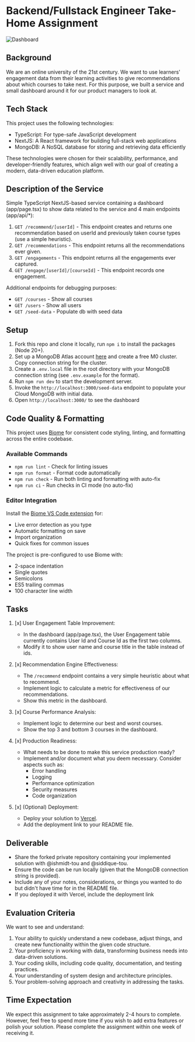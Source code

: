 # Backend/Fullstack Engineer Take-Home Assignment

![Dashboard](screenshot.png)

## Background

We are an online university of the 21st century. We want to use learners' engagement data from their learning activities to give recommendations about which courses to take next. For this purpose, we built a service and small dashboard around it for our product managers to look at.

## Tech Stack

This project uses the following technologies:

- TypeScript: For type-safe JavaScript development
- NextJS: A React framework for building full-stack web applications
- MongoDB: A NoSQL database for storing and retrieving data efficiently

These technologies were chosen for their scalability, performance, and developer-friendly features, which align well with our goal of creating a modern, data-driven education platform.

## Description of the Service

Simple TypeScript NextJS-based service containing a dashboard (app/page.tsx) to show data related to the service and 4 main endpoints (app/api/\*):

1. `GET /recommend/[userId]` - This endpoint creates and returns one recommendation based on userId and previously taken course types (use a simple heuristic).
2. `GET /recommendations` - This endpoint returns all the recommendations ever given.
3. `GET /engagements` - This endpoint returns all the engagements ever captured.
4. `GET /engage/[userId]/[courseId]` - This endpoint records one engagement.

Additional endpoints for debugging purposes:

- `GET /courses` - Show all courses
- `GET /users` - Show all users
- `GET /seed-data` - Populate db with seed data

## Setup

1. Fork this repo and clone it locally, run `npm i` to install the packages (Node 20+).
2. Set up a MongoDB Atlas account [here](https://www.mongodb.com/cloud/atlas/register) and create a free M0 cluster. Copy connection string for the cluster.
3. Create a `.env.local` file in the root directory with your MongoDB connection string (see `.env.example` for the format).
4. Run `npm run dev` to start the development server.
5. Invoke the `http://localhost:3000/seed-data` endpoint to populate your Cloud MongoDB with initial data.
6. Open `http://localhost:3000/` to see the dashboard

## Code Quality & Formatting

This project uses [Biome](https://biomejs.dev/) for consistent code styling, linting, and formatting across the entire codebase.

### Available Commands

- `npm run lint` - Check for linting issues
- `npm run format` - Format code automatically
- `npm run check` - Run both linting and formatting with auto-fix
- `npm run ci` - Run checks in CI mode (no auto-fix)

### Editor Integration

Install the [Biome VS Code extension](https://marketplace.visualstudio.com/items?itemName=biomejs.biome) for:

- Live error detection as you type
- Automatic formatting on save
- Import organization
- Quick fixes for common issues

The project is pre-configured to use Biome with:

- 2-space indentation
- Single quotes
- Semicolons
- ES5 trailing commas
- 100 character line width

## Tasks

1. [x] User Engagement Table Improvement:

   - In the dashboard (app/page.tsx), the User Engagement table currently contains User Id and Course Id as the first two columns.
   - Modify it to show user name and course title in the table instead of ids.

2. [x] Recommendation Engine Effectiveness:

   - The `/recommend` endpoint contains a very simple heuristic about what to recommend.
   - Implement logic to calculate a metric for effectiveness of our recommendations.
   - Show this metric in the dashboard.

3. [x] Course Performance Analysis:

   - Implement logic to determine our best and worst courses.
   - Show the top 3 and bottom 3 courses in the dashboard.

4. [x] Production Readiness:

   - What needs to be done to make this service production ready?
   - Implement and/or document what you deem necessary. Consider aspects such as:
     - Error handling
     - Logging
     - Performance optimization
     - Security measures
     - Code organization

5. [x] (Optional) Deployment:
   - Deploy your solution to [Vercel](https://vercel.com/docs/frameworks/nextjs).
   - Add the deployment link to your README file.

## Deliverable

- Share the forked private repository containing your implemented solution with @ishmidt-tou and @siddique-tou.
- Ensure the code can be run locally (given that the MongoDB connection string is provided).
- Include any of your notes, considerations, or things you wanted to do but didn't have time for in the README file.
- If you deployed it with Vercel, include the deployment link

## Evaluation Criteria

We want to see and understand:

1. Your ability to quickly understand a new codebase, adjust things, and create new functionality within the given code structure.
2. Your proficiency in working with data, transforming business needs into data-driven solutions.
3. Your coding skills, including code quality, documentation, and testing practices.
4. Your understanding of system design and architecture principles.
5. Your problem-solving approach and creativity in addressing the tasks.

## Time Expectation

We expect this assignment to take approximately 2-4 hours to complete. However, feel free to spend more time if you wish to add extra features or polish your solution.
Please complete the assignment within one week of receiving it.
